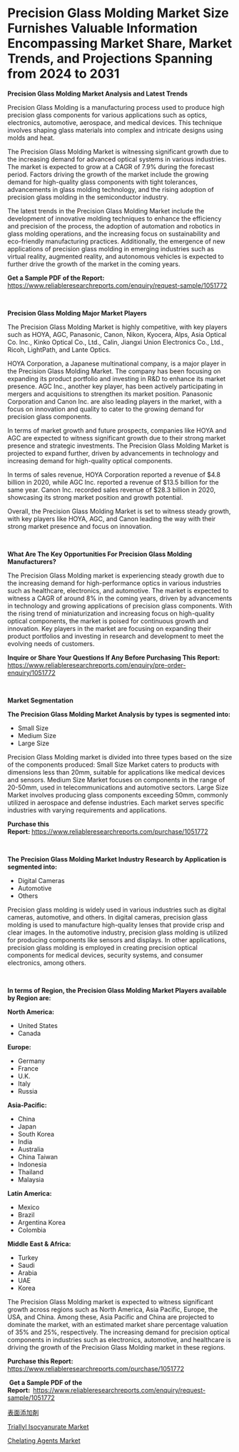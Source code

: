 <p><h1>Precision Glass Molding Market Size Furnishes Valuable Information Encompassing Market Share, Market Trends, and Projections Spanning from 2024 to 2031</h1></p><p><strong>Precision Glass Molding Market Analysis and Latest Trends</strong></p>
<p><p>Precision Glass Molding is a manufacturing process used to produce high precision glass components for various applications such as optics, electronics, automotive, aerospace, and medical devices. This technique involves shaping glass materials into complex and intricate designs using molds and heat.</p><p>The Precision Glass Molding Market is witnessing significant growth due to the increasing demand for advanced optical systems in various industries. The market is expected to grow at a CAGR of 7.9% during the forecast period. Factors driving the growth of the market include the growing demand for high-quality glass components with tight tolerances, advancements in glass molding technology, and the rising adoption of precision glass molding in the semiconductor industry.</p><p>The latest trends in the Precision Glass Molding Market include the development of innovative molding techniques to enhance the efficiency and precision of the process, the adoption of automation and robotics in glass molding operations, and the increasing focus on sustainability and eco-friendly manufacturing practices. Additionally, the emergence of new applications of precision glass molding in emerging industries such as virtual reality, augmented reality, and autonomous vehicles is expected to further drive the growth of the market in the coming years.</p></p>
<p><strong>Get a Sample PDF of the Report:&nbsp;</strong> <a href="https://www.reliableresearchreports.com/enquiry/request-sample/1051772">https://www.reliableresearchreports.com/enquiry/request-sample/1051772</a></p>
<p>&nbsp;</p>
<p><strong>Precision Glass Molding Major Market Players</strong></p>
<p><p>The Precision Glass Molding Market is highly competitive, with key players such as HOYA, AGC, Panasonic, Canon, Nikon, Kyocera, Alps, Asia Optical Co. Inc., Kinko Optical Co., Ltd., Calin, Jiangxi Union Electronics Co., Ltd., Ricoh, LightPath, and Lante Optics.</p><p>HOYA Corporation, a Japanese multinational company, is a major player in the Precision Glass Molding Market. The company has been focusing on expanding its product portfolio and investing in R&D to enhance its market presence. AGC Inc., another key player, has been actively participating in mergers and acquisitions to strengthen its market position. Panasonic Corporation and Canon Inc. are also leading players in the market, with a focus on innovation and quality to cater to the growing demand for precision glass components.</p><p>In terms of market growth and future prospects, companies like HOYA and AGC are expected to witness significant growth due to their strong market presence and strategic investments. The Precision Glass Molding Market is projected to expand further, driven by advancements in technology and increasing demand for high-quality optical components.</p><p>In terms of sales revenue, HOYA Corporation reported a revenue of $4.8 billion in 2020, while AGC Inc. reported a revenue of $13.5 billion for the same year. Canon Inc. recorded sales revenue of $28.3 billion in 2020, showcasing its strong market position and growth potential.</p><p>Overall, the Precision Glass Molding Market is set to witness steady growth, with key players like HOYA, AGC, and Canon leading the way with their strong market presence and focus on innovation.</p></p>
<p>&nbsp;</p>
<p><strong>What Are The Key Opportunities For Precision Glass Molding Manufacturers?</strong></p>
<p><p>The Precision Glass Molding market is experiencing steady growth due to the increasing demand for high-performance optics in various industries such as healthcare, electronics, and automotive. The market is expected to witness a CAGR of around 8% in the coming years, driven by advancements in technology and growing applications of precision glass components. With the rising trend of miniaturization and increasing focus on high-quality optical components, the market is poised for continuous growth and innovation. Key players in the market are focusing on expanding their product portfolios and investing in research and development to meet the evolving needs of customers.</p></p>
<p><strong>Inquire or Share Your Questions If Any Before Purchasing This Report:</strong> <a href="https://www.reliableresearchreports.com/enquiry/pre-order-enquiry/1051772">https://www.reliableresearchreports.com/enquiry/pre-order-enquiry/1051772</a></p>
<p>&nbsp;</p>
<p><strong>Market Segmentation</strong></p>
<p><strong>The Precision Glass Molding Market Analysis by types is segmented into:</strong></p>
<p><ul><li>Small Size</li><li>Medium Size</li><li>Large Size</li></ul></p>
<p><p>Precision Glass Molding market is divided into three types based on the size of the components produced: Small Size Market caters to products with dimensions less than 20mm, suitable for applications like medical devices and sensors. Medium Size Market focuses on components in the range of 20-50mm, used in telecommunications and automotive sectors. Large Size Market involves producing glass components exceeding 50mm, commonly utilized in aerospace and defense industries. Each market serves specific industries with varying requirements and applications.</p></p>
<p><strong>Purchase this Report:&nbsp;</strong><a href="https://www.reliableresearchreports.com/purchase/1051772">https://www.reliableresearchreports.com/purchase/1051772</a></p>
<p>&nbsp;</p>
<p><strong>The Precision Glass Molding Market Industry Research by Application is segmented into:</strong></p>
<p><ul><li>Digital Cameras</li><li>Automotive</li><li>Others</li></ul></p>
<p><p>Precision glass molding is widely used in various industries such as digital cameras, automotive, and others. In digital cameras, precision glass molding is used to manufacture high-quality lenses that provide crisp and clear images. In the automotive industry, precision glass molding is utilized for producing components like sensors and displays. In other applications, precision glass molding is employed in creating precision optical components for medical devices, security systems, and consumer electronics, among others.</p></p>
<p>&nbsp;</p>
<p><strong>In terms of Region, the Precision Glass Molding Market Players available by Region are:</strong></p>
<p>
    <p> <strong> North America: </strong>
        <ul>
            <li>United States</li>
            <li>Canada</li>
        </ul>
        </p> 
    <p> <strong> Europe: </strong>
        <ul>
            <li>Germany</li>
            <li>France</li>
            <li>U.K.</li>
            <li>Italy</li>
            <li>Russia</li>
        </ul>
        </p> 
    <p> <strong> Asia-Pacific: </strong>
        <ul>
            <li>China</li>
            <li>Japan</li>
            <li>South Korea</li>
            <li>India</li>
            <li>Australia</li>
            <li>China Taiwan</li>
            <li>Indonesia</li>
            <li>Thailand</li>
            <li>Malaysia</li>
        </ul>
        </p> 
    <p> <strong> Latin America: </strong>
        <ul>
            <li>Mexico</li>
            <li>Brazil</li>
            <li>Argentina Korea</li>
            <li>Colombia</li>
        </ul>
        </p> 
    <p> <strong> Middle East & Africa: </strong>
        <ul>
            <li>Turkey</li>
            <li>Saudi</li>
            <li>Arabia</li>
            <li>UAE</li>
            <li>Korea</li>
        </ul>
    </p>
    </p>
<p><p>The Precision Glass Molding market is expected to witness significant growth across regions such as North America, Asia Pacific, Europe, the USA, and China. Among these, Asia Pacific and China are projected to dominate the market, with an estimated market share percentage valuation of 35% and 25%, respectively. The increasing demand for precision optical components in industries such as electronics, automotive, and healthcare is driving the growth of the Precision Glass Molding market in these regions.</p></p>
<p><strong>Purchase this Report: </strong><a href="https://www.reliableresearchreports.com/purchase/1051772">https://www.reliableresearchreports.com/purchase/1051772</a></p>
<p>&nbsp;<strong>Get a Sample PDF of the Report:&nbsp;&nbsp;</strong><a href="https://www.reliableresearchreports.com/enquiry/request-sample/1051772">https://www.reliableresearchreports.com/enquiry/request-sample/1051772</a></p>
<p><strong></strong></p>
<p><p><a href="https://medium.com/@verniebarton2023/%E8%A1%A8%E9%9D%A2%E6%B7%BB%E5%8A%A0%E5%89%A4%E5%B8%82%E5%A0%B4%E8%A6%8F%E6%A8%A1-cagr-%E3%83%88%E3%83%AC%E3%83%B3%E3%83%892024-2030-8ccf9ded930a">表面添加剤</a></p><p><a href="https://github.com/prosalinda88/Market-Research-Report-List-3/blob/main/triallyl-isocyanurate-market.md">Triallyl Isocyanurate Market</a></p><p><a href="https://github.com/globismark/Market-Research-Report-List-2/blob/main/chelating-agents-market.md">Chelating Agents Market</a></p></p>